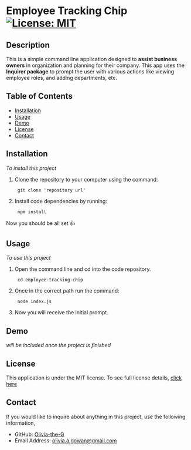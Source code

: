 # Employee Tracking Chip [![License: MIT](https://img.shields.io/badge/License-MIT-yellow?style=flat-square&link=https%3A%2F%2Fopensource.org%2Flicense%2Fmit%2F)](https://opensource.org/license/mit/)

## Description 
This is a simple command line application designed to **assist business owners** in organization and planning for their company. This app uses the **Inquirer package** to prompt the user with various actions like viewing employee roles, and adding departments, etc.

## Table of Contents

- [Installation](#installation)
- [Usage](#usage)
- [Demo](#demo)
- [License](#license)
- [Contact](#contact)

## Installation
*To install this project*

1. Clone the repository to your computer using the command:

        git clone 'repository url'


2. Install code dependencies by running:

        npm install

Now you should be all set 👍

## Usage
*To use this project*

1. Open the command line and cd into the code repository.

        cd employee-tracking-chip

2. Once in the correct path run the command:

        node index.js

3. Now you will receive the initial prompt. 

## Demo
*will be included once the project is finished*

## License
This application is under the MIT license. To see full license details, [click here](https://opensource.org/license/mit/)

## Contact
If you would like to inquire about anything in this project, use the following information,
- GitHub: [Olivia-the-G](https://github.com/Olivia-the-G)
- Email Address: olivia.a.gowan@gmail.com

